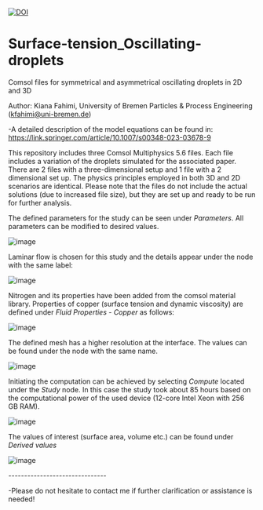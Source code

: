 [![DOI](https://zenodo.org/badge/632405103.svg)](https://zenodo.org/badge/latestdoi/632405103)

# Surface-tension_Oscillating-droplets
Comsol files for symmetrical and asymmetrical oscillating droplets in 2D and 3D

Author: Kiana Fahimi, University of Bremen Particles & Process Engineering (kfahimi@uni-bremen.de)

-A detailed description of the model equations can be found in: https://link.springer.com/article/10.1007/s00348-023-03678-9

This repository includes three Comsol Multiphysics 5.6 files. Each file includes a variation of the droplets simulated for the associated paper. There are 2 files with a three-dimensional setup and 1 file with a 2 dimensional set up. The physics principles employed in both 3D and 2D scenarios are identical. Please note that the files do not include the actual solutions (due to increased file size), but they are set up and ready to be run for further analysis.

The defined parameters for the study can be seen under *Parameters*. All parameters can be modified to desired values.

![image](https://user-images.githubusercontent.com/131758702/234258130-0633b9aa-d5f6-459b-9a8b-85050b1f9603.png)

Laminar flow is chosen for this study and the details appear under the node with the same label:
 
![image](https://user-images.githubusercontent.com/131758702/234259858-76b1eafa-550a-45b1-b766-3ffe04a5cf77.png)

Nitrogen and its properties have been added from the comsol material library. Properties of copper (surface tension and dynamic viscosity) are defined under *Fluid Properties - Copper* as follows:

![image](https://user-images.githubusercontent.com/131758702/234260529-0e2fea01-0604-4be3-9c48-8ebd56073f5a.png)

The defined mesh has a higher resolution at the interface. The values can be found under the node with the same name.

![image](https://user-images.githubusercontent.com/131758702/234266153-8cd7e4f7-e580-4ed9-aa87-6066be918502.png)

Initiating the computation can be achieved by selecting *Compute*  located under the *Study* node. In this case the study took about 85  hours based on the computational power of the used device (12-core Intel Xeon with 256 GB RAM).

![image](https://user-images.githubusercontent.com/131758702/234266655-bb6c6539-cf3a-45a5-bc14-e05074034d72.png)

The values of interest (surface area, volume etc.) can be found under *Derived values*

![image](https://user-images.githubusercontent.com/131758702/234267655-21954c88-b7b1-4a4b-b4f1-8899b413df30.png)

*-------------------------------*

-Please do not hesitate to contact me if further clarification or assistance is needed!


